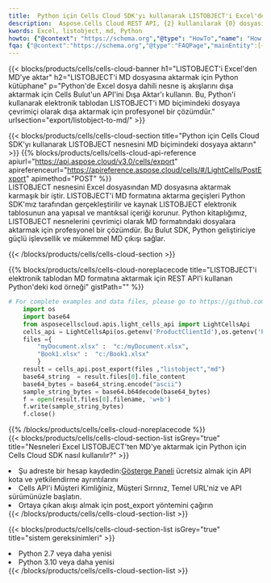 ```yaml
---
title:  Python için Cells Cloud SDK'yı kullanarak LISTOBJECT'i Excel'den MD'ye aktarın
description:  Aspose.Cells Cloud REST API, {2} kullanılarak {0} dosyasının {1} biçimindeki dosyaların dışa aktarılmasını destekler.
kwords: Excel, listobject, md, Python
howto: {"@context": "https://schema.org","@type": "HowTo","name": "How to use Cells Cloud SDK for Python to export objects from Excel LISTOBJECT to MD","description": "How to use Cells Cloud SDK for Python to export objects from Excel LISTOBJECT to MD","image": {"@type": "ImageObject"},"url": "/python/export/listobject-to-md/","step": [{ "@type": "HowToStep","name": "How to use Cells Cloud SDK for Python to export objects from Excel LISTOBJECT to MD step 1", "image": {"@type": "ImageObject",},"url": "/python/export/listobject-to-md/","text": "Register an account at <a href='https://dashboard.aspose.cloud/'>Dashboard</a> to get free API quota & authorization details",},{ "@type": "HowToStep","name": "How to use Cells Cloud SDK for Python to export objects from Excel LISTOBJECT to MD step 1", "image": {"@type": "ImageObject",},"url": "/python/export/listobject-to-md/","text": "Initialize the Cells API with your Client ID, Client Secret, Base URL, and API version.",},{ "@type": "HowToStep","name": "How to use Cells Cloud SDK for Python to export objects from Excel LISTOBJECT to MD step 1", "image": {"@type": "ImageObject",},"url": "/python/export/listobject-to-md/","text": "Call post_export method to get the resultant stream",}, ],"supply": {"@type": "HowToSupply","name": "document"},"tool": [{"@type": "HowToTool","name": "PyCharm, Visual Studio Code, Sublime, Eclipse"},{"@type": "HowToTool","name": "Aspose Cells"}],"totalTime": "PT6M"}
fqa: {"@context":"https://schema.org","@type":"FAQPage","mainEntity":[{"@type":"Question","name":"What file formats can excel or its internal elements be converted into?","acceptedAnswer":{"@type":"Answer","text":"We support a variety of output file formats, including XLSX, Excel, xls , PDF, CSV, HTML, Markdown, XML, PNG, JPG, TIFF, Json, TXT and many more.<br/><ol><li>Install .NET SDK and add the reference (import the library) to your .NET project.</li><li>Open the source file in C# using REST API.</li><li>Load the content or the excel file itself to be exported to other formats.</li><li>Call the PostExport() method, passing the output filename with the required extension.</li><li>Get the build results as a single file.</li></ol>"}},{"@type":"Question","name":"What is the maximum file size supported by this .NET library?","acceptedAnswer":{"@type":"Answer","text":"There are no file size limits for format conversions using .NET library."}}]}
---
```

{{< blocks/products/cells/cells-cloud-banner h1="LISTOBJECT\'i Excel\'den MD\'ye aktar" h2="LISTOBJECT\'i MD dosyasına aktarmak için Python kütüphane" p="Python\'de Excel dosya dahili nesne iş akışlarını dışa aktarmak için Cells Bulut\'un API\'ini Dışa Aktar\'ı kullanın. Bu, Python\'i kullanarak elektronik tablodan LISTOBJECT\'i MD biçimindeki dosyaya çevrimiçi olarak dışa aktarmak için profesyonel bir çözümdür." urlsection="export/listobject-to-md/" >}}

{{< blocks/products/cells/cells-cloud-section title="Python için Cells Cloud SDK\'yı kullanarak LISTOBJECT nesnesini MD biçimindeki dosyaya aktarın" >}}
{{% blocks/products/cells/cells-cloud-api-reference apiurl="https://api.aspose.cloud/v3.0/cells/export" apireferenceurl="https://apireference.aspose.cloud/cells/#/LightCells/PostExport" apimethod="POST" %}}
<br/>
LISTOBJECT nesnesini Excel dosyasından MD dosyasına aktarmak karmaşık bir iştir. LISTOBJECT'i MD formatına aktarma geçişleri Python SDK'mız tarafından gerçekleştirilir ve kaynak LISTOBJECT elektronik tablosunun ana yapısal ve mantıksal içeriği korunur. Python kitaplığımız, LISTOBJECT nesnelerini çevrimiçi olarak MD formatındaki dosyalara aktarmak için profesyonel bir çözümdür. Bu Bulut SDK, Python geliştiriciye güçlü işlevsellik ve mükemmel MD çıkışı sağlar.

{{< /blocks/products/cells/cells-cloud-section >}}

{{% blocks/products/cells/cells-cloud-noreplacecode title="LISTOBJECT\'i elektronik tablodan MD formatına aktarmak için REST API\'i kullanan Python\'deki kod örneği" gistPath="" %}}
  
```python
# For complete examples and data files, please go to https://github.com/aspose-cells-cloud/aspose-cells-cloud-python/
    import os
    import base64
    from asposecellscloud.apis.light_cells_api import LightCellsApi
    cells_api = LightCellsApi(os.getenv('ProductClientId'),os.getenv('ProductClientSecret'))
    files ={ 
        "myDocument.xlsx" :  "c:/myDocument.xlsx",
        "Book1.xlsx" :  "c:/Book1.xlsx" 
        }
    result = cells_api.post_export(files ,"listobject","md")
    base64_string  = result.files[0].file_content
    base64_bytes = base64_string.encode("ascii")
    sample_string_bytes = base64.b64decode(base64_bytes)
    f = open(result.files[0].filename, 'w+b')
    f.write(sample_string_bytes)
    f.close()    
```
   
{{% /blocks/products/cells/cells-cloud-noreplacecode %}}
<br/>
{{< blocks/products/cells/cells-cloud-section-list isGrey="true" title="Nesneleri Excel LISTOBJECT\'ten MD\'ye aktarmak için Python için Cells Cloud SDK nasıl kullanılır?" >}}
<li> Şu adreste bir hesap kaydedin:<a href="https://dashboard.aspose.cloud/">Gösterge Paneli</a> ücretsiz almak için API kota ve yetkilendirme ayrıntılarını</li>
<li>Cells API'i Müşteri Kimliğiniz, Müşteri Sırrınız, Temel URL'niz ve API sürümünüzle başlatın.</li>
<li>Ortaya çıkan akışı almak için post_export yöntemini çağırın</li>
{{< /blocks/products/cells/cells-cloud-section-list >}}

{{< blocks/products/cells/cells-cloud-section-list isGrey="true" title="sistem gereksinimleri" >}}
<li>Python 2.7 veya daha yenisi</li>
<li>Python 3.10 veya daha yenisi</li>
{{< /blocks/products/cells/cells-cloud-section-list >}}
